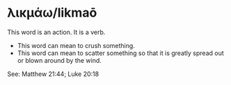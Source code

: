 # λικμάω/likmaō
This word is an action. It is a verb.

* This word can mean to crush something.
* This word can mean to scatter something so that it is greatly spread out or blown around by the wind. 

See: Matthew 21:44; Luke 20:18
